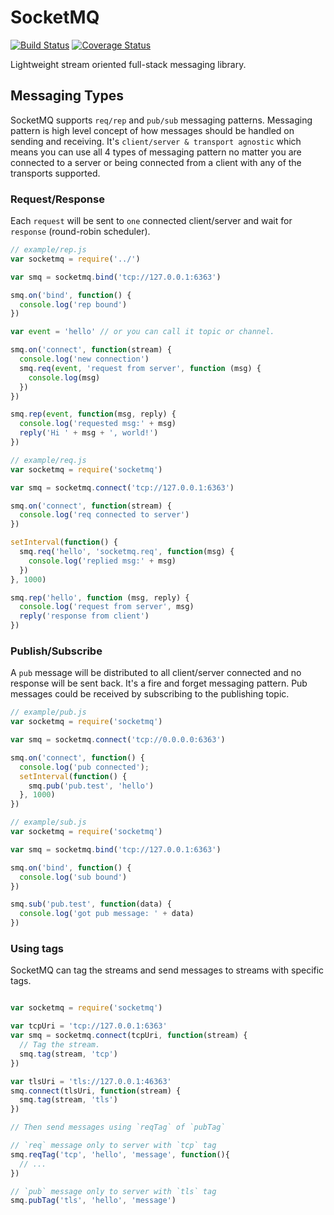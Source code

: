# SocketMQ

[![Build Status](https://travis-ci.org/lsm/SocketMQ.svg?branch=master)](https://travis-ci.org/lsm/SocketMQ)
[![Coverage Status](https://coveralls.io/repos/github/lsm/SocketMQ/badge.svg?branch=master)](https://coveralls.io/github/lsm/SocketMQ?branch=master)

Lightweight stream oriented full-stack messaging library.

## Messaging Types
SocketMQ supports `req/rep` and `pub/sub` messaging patterns. Messaging pattern is high level concept of how messages should be handled on sending and receiving. It's `client/server & transport agnostic` which means you can use all 4 types of messaging pattern no matter you are connected to a server or being connected from a client with any of the transports supported.

### Request/Response
Each `request` will be sent to `one` connected client/server and wait for `response` (round-robin scheduler).

```javascript
// example/rep.js
var socketmq = require('../')

var smq = socketmq.bind('tcp://127.0.0.1:6363')

smq.on('bind', function() {
  console.log('rep bound')
})

var event = 'hello' // or you can call it topic or channel.

smq.on('connect', function(stream) {
  console.log('new connection')
  smq.req(event, 'request from server', function (msg) {
    console.log(msg)
  })
})

smq.rep(event, function(msg, reply) {
  console.log('requested msg:' + msg)
  reply('Hi ' + msg + ', world!')
})
```

```javascript
// example/req.js
var socketmq = require('socketmq')

var smq = socketmq.connect('tcp://127.0.0.1:6363')

smq.on('connect', function(stream) {
  console.log('req connected to server')
})

setInterval(function() {
  smq.req('hello', 'socketmq.req', function(msg) {
    console.log('replied msg:' + msg)
  })
}, 1000)

smq.rep('hello', function (msg, reply) {
  console.log('request from server', msg)
  reply('response from client')
})
```

### Publish/Subscribe
A `pub` message will be distributed to all client/server connected and no response will be sent back. It's a fire and forget messaging pattern. Pub messages could be received by subscribing to the publishing topic.

```javascript
// example/pub.js
var socketmq = require('socketmq')

var smq = socketmq.connect('tcp://0.0.0.0:6363')

smq.on('connect', function() {
  console.log('pub connected');
  setInterval(function() {
    smq.pub('pub.test', 'hello')
  }, 1000)
})
```

```javascript
// example/sub.js
var socketmq = require('socketmq')

var smq = socketmq.bind('tcp://127.0.0.1:6363')

smq.on('bind', function() {
  console.log('sub bound')
})

smq.sub('pub.test', function(data) {
  console.log('got pub message: ' + data)
})
```

### Using tags

SocketMQ can tag the streams and send messages to streams with specific tags.


```javascript

var socketmq = require('socketmq')

var tcpUri = 'tcp://127.0.0.1:6363'
var smq = socketmq.connect(tcpUri, function(stream) {
  // Tag the stream.
  smq.tag(stream, 'tcp')
})

var tlsUri = 'tls://127.0.0.1:46363'
smq.connect(tlsUri, function(stream) {
  smq.tag(stream, 'tls')
})

// Then send messages using `reqTag` of `pubTag`

// `req` message only to server with `tcp` tag
smq.reqTag('tcp', 'hello', 'message', function(){
  // ...
})

// `pub` message only to server with `tls` tag
smq.pubTag('tls', 'hello', 'message')

```

